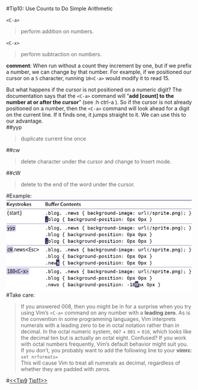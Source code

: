 #Tip10: Use Counts to Do Simple Arithmetic  
  
  
`<C-a>`  
>perform addition on numbers.  
  
`<C-x>`  
>perform subtraction on numbers.  
   
   
**comment**: When run without a count they increment by one, but if we prefix a number, we can change by that number. For example, if we positioned
our cursor on a `5` character, running `10<C-a>` would modify it to read 15.  
  

But what happens if the cursor is not positioned on a numeric digit? The documentation says that the `<C-a>` command will “**add [count] to the number at or after the cursor**” (see :h ctrl-a ). So if the cursor is not already positioned on a number, then the `<C-a>` command will look ahead for a digit on the current line. If it finds one, it jumps straight to it. We can use this to our advantage.  
##yyp  
>duplicate current line once  
  
##cw  
>delete character under the cursor and change to Insert mode.  
  
##cW  
>delete to the end of the word under the cursor.  
  
#Example:  
![tip10](images/tip10.png)  
#Take care:  
>If you answered 008, then you might be in for a surprise when you try using Vim’s `<C-a>` command on any number with a ****leading zero****. As is the convention in some programming languages, Vim interprets numerals with a leading zero to be in octal notation rather than in decimal. In the octal numeric system, `007` + `001` = `010`, which looks like the decimal ten but is actually an octal eight. Confused? If you work with octal numbers frequently, Vim’s default behavior might suit you. If you don’t, you probably want to add the following line to your **vimrc**:  
`set nrformats=`  
This will cause Vim to treat all numerals as decimal, regardless of whether they are padded with zeros.  
  
#[<<Tip9](tip9.md) [Tip11>>](tip11.md)
